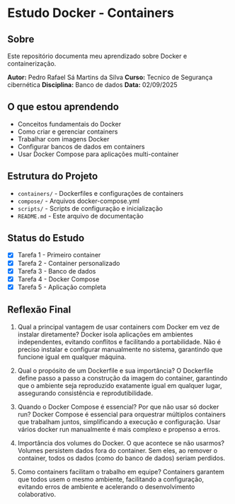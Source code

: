# Estudo Docker - Containers

## Sobre
Este repositório documenta meu aprendizado sobre Docker e containerização.

**Autor:** Pedro Rafael Sá Martins da Silva
**Curso:** Tecnico de Segurança cibernética
**Disciplina:** Banco de dados
**Data:** 02/09/2025

## O que estou aprendendo
- Conceitos fundamentais do Docker
- Como criar e gerenciar containers
- Trabalhar com imagens Docker
- Configurar bancos de dados em containers
- Usar Docker Compose para aplicações multi-container

## Estrutura do Projeto
- `containers/` - Dockerfiles e configurações de containers
- `compose/` - Arquivos docker-compose.yml
- `scripts/` - Scripts de configuração e inicialização
- `README.md` - Este arquivo de documentação

## Status do Estudo
- [X] Tarefa 1 - Primeiro container
- [X] Tarefa 2 - Container personalizado
- [X] Tarefa 3 - Banco de dados
- [X] Tarefa 4 - Docker Compose
- [X] Tarefa 5 - Aplicação completa

##  Reflexão Final
1. Qual a principal vantagem de usar containers com Docker em vez de instalar diretamente?
Docker isola aplicações em ambientes independentes, evitando conflitos e facilitando a portabilidade. Não é preciso instalar e configurar manualmente no sistema, garantindo que funcione igual em qualquer máquina.

2. Qual o propósito de um Dockerfile e sua importância?
O Dockerfile define passo a passo a construção da imagem do container, garantindo que o ambiente seja reproduzido exatamente igual em qualquer lugar, assegurando consistência e reprodutibilidade.

3. Quando o Docker Compose é essencial? Por que não usar só docker run?
Docker Compose é essencial para orquestrar múltiplos containers que trabalham juntos, simplificando a execução e configuração. Usar vários docker run manualmente é mais complexo e propenso a erros.

4. Importância dos volumes do Docker. O que acontece se não usarmos?
Volumes persistem dados fora do container. Sem eles, ao remover o container, todos os dados (como do banco de dados) seriam perdidos.

5. Como containers facilitam o trabalho em equipe?
Containers garantem que todos usem o mesmo ambiente, facilitando a configuração, evitando erros de ambiente e acelerando o desenvolvimento colaborativo.